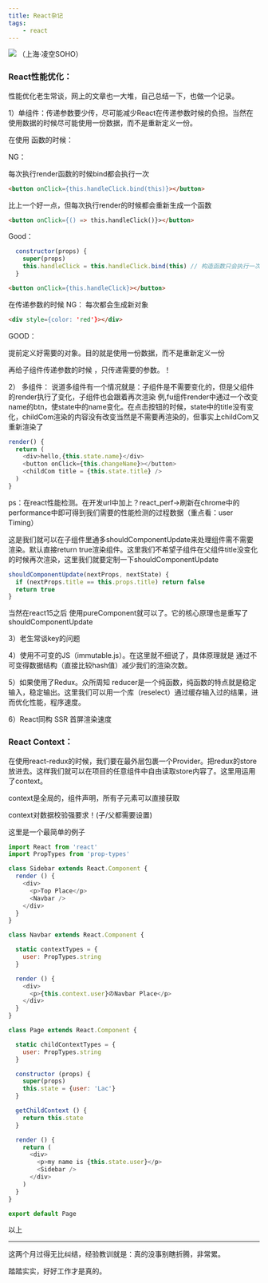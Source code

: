 ```yaml
---
title: React杂记
tags: 
	- react
---
```


![](/assets/blogImg/20180624-01.jpg)
（上海·凌空SOHO）

### React性能优化：
性能优化老生常谈，网上的文章也一大堆，自己总结一下，也做一个记录。

1）单组件：传递参数要少传，尽可能减少React在传递参数时候的负担。当然在使用数据的时候尽可能使用一份数据，而不是重新定义一份。

在使用 函数的时候：

NG：

每次执行render函数的时候bind都会执行一次
```html
<button onClick={this.handleClick.bind(this)}></button>
```
比上一个好一点，但每次执行render的时候都会重新生成一个函数
```html
<button onClick={() => this.handleClick()}></button>
```
Good：

```javascript
  constructor(props) {
    super(props)
    this.handleClick = this.handleClick.bind(this) // 构造函数只会执行一次。在构造函数中绑定this
  }
```
```html
<button onClick={this.handleClick}></button>
```

<!-- more -->

在传递参数的时候
NG：
每次都会生成新对象
```html
<div style={color: 'red'}></div>
```
GOOD：

提前定义好需要的对象。目的就是使用一份数据，而不是重新定义一份

再给子组件传递参数的时候 ，只传递需要的参数。！

2） 多组件：
说道多组件有一个情况就是：子组件是不需要变化的，但是父组件的render执行了变化，子组件也会跟着再次渲染
例,fu组件render中通过一个改变name的btn，使state中的name变化。在点击按钮的时候，state中的title没有变化，childCom渲染的内容没有改变当然是不需要再渲染的，但事实上childCom又重新渲染了
```javascript
render() {
  return (
    <div>hello,{this.state.name}</div>
    <button onClick={this.changeName}></button>
    <childCom title = {this.state.title} />
  )
}

```
ps：在react性能检测。在开发url中加上？react_perf->刷新在chrome中的performance中即可得到我们需要的性能检测的过程数据（重点看：user Timing）

这是我们就可以在子组件里通多shouldComponentUpdate来处理组件需不需要渲染。默认直接return true渲染组件。这里我们不希望子组件在父组件title没变化的时候再次渲染，这里我们就要定制一下shouldComponentUpdate
```javascript
shouldComponentUpdate(nextProps, nextState) {
  if (nextProps.title == this.props.title) return false
  return true
}
```
当然在react15之后 使用pureComponent就可以了。它的核心原理也是重写了shouldComponentUpdate

3）老生常谈key的问题

4）使用不可变的JS（immutable.js）。在这里就不细说了，具体原理就是 通过不可变得数据结构（直接比较hash值）减少我们的渲染次数。

5）如果使用了Redux。众所周知 reducer是一个纯函数，纯函数的特点就是稳定输入，稳定输出。这里我们可以用一个库（reselect）通过缓存输入过的结果，进而优化性能，程序速度。

6）React同构 SSR 首屏渲染速度


### React Context：
在使用react-redux的时候，我们要在最外层包裹一个Provider。把redux的store放进去。这样我们就可以在项目的任意组件中自由读取store内容了。这里用运用了context。

context是全局的，组件声明，所有子元素可以直接获取

context对数据校验强要求！(子/父都需要设置)

这里是一个最简单的例子
```javascript
import React from 'react'
import PropTypes from 'prop-types'

class Sidebar extends React.Component {
  render () {
    <div>
      <p>Top Place</p>
      <Navbar />
    </div>
  }
}

class Navbar extends React.Component {

  static contextTypes = {
    user: PropTypes.string
  }

  render () {
    <div>
      <p>{this.context.user}のNavbar Place</p>
    </div>
  }
}

class Page extends React.Component {

  static childContextTypes = {
    user: PropTypes.string
  }

  constructor (props) {
    super(props)
    this.state = {user: 'Lac'}
  } 

  getChildContext () {
    return this.state
  }

  render () {
    return (
      <div>
        <p>my name is {this.state.user}</p>
        <Sidebar />
      </div>
    )
  }
}

export default Page

```

以上

---
这两个月过得无比纠结，经验教训就是：真的没事别瞎折腾，非常累。

踏踏实实，好好工作才是真的。
